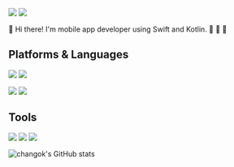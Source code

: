 <p align="left">
<a href="https://changok89.github.io"><img src="https://img.shields.io/badge/Blog-000000?style=flat-square&logo=Github&logoColor=white"/></a>
<a href="mailto:changok1989@gmail.com"><img src="https://img.shields.io/badge/changok1989@gmail.com-000000?style=flat-square&logo=Gmail&logoColor=white"/></a>
</p>

👏 Hi there! I'm mobile app developer using Swift and Kotlin. 🚀 🚀 🚀

## Platforms & Languages
<p align="left">
<img src="https://img.shields.io/badge/iOS-000000?style=flat-square&logo=Apple&logoColor=white"/>
<img src="https://img.shields.io/badge/Android-3DDC84?style=flat-square&logo=Android&logoColor=white"/>
</p>
<p align="left">
<img src="https://img.shields.io/badge/Swift-F05138?style=flat-square&logo=Swift&logoColor=white"/>
<img src="https://img.shields.io/badge/Kotlin-7F52FF?style=flat-square&logo=Kotlin&logoColor=white"/>
</p>

<!-- 벳지 -->
<!-- https://simpleicons.org/ -->

## Tools
<p align="left">
<img src="https://img.shields.io/badge/XCode-147EFB?style=flat-square&logo=XCode&logoColor=white"/>
<img src="https://img.shields.io/badge/AndroidStudio-3DDC84?style=flat-square&logo=AndroidStudio&logoColor=white"/>
<img src="https://img.shields.io/badge/Git-F05032?style=flat-square&logo=Git&logoColor=white"/>
</p>

<!-- github stats-->
![changok's GitHub stats](https://github-readme-stats.vercel.app/api?username=changok89&show_icons=true&theme=github_dark)